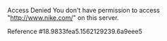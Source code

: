 Access Denied You don't have permission to access "http://www.nike.com/" on this server.

Reference #18.9833fea5.1562129239.6a9eee5